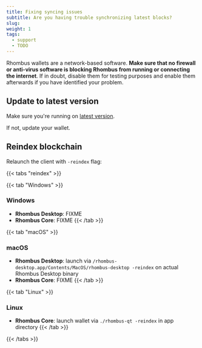 ```yaml
---
title: Fixing syncing issues
subtitle: Are you having trouble synchronizing latest blocks? 
slug:
weight: 1
tags:
  - support
  - TODO
---
```


Rhombus wallets are a network-based software. **Make sure that no firewall or anti-virus software is blocking Rhombus from running or connecting the internet**. If in doubt, disable them for testing purposes and enable them afterwards if you have identified your problem.

## Update to latest version

Make sure you're running on [latest version](https://rhom.com/downloads).

If not, update your wallet.

## Reindex blockchain

Relaunch the client with `-reindex` flag:

{{< tabs "reindex" >}}

{{< tab "Windows" >}}
### Windows

- **Rhombus Desktop**: FIXME
- **Rhombus Core**: FIXME
{{< /tab >}}

{{< tab "macOS" >}}
### macOS

- **Rhombus Desktop**: launch via `/rhombus-desktop.app/Contents/MacOS/rhombus-desktop -reindex` on actual Rhombus Desktop binary
- **Rhombus Core**: FIXME
{{< /tab >}}

{{< tab "Linux" >}}
### Linux

- **Rhombus Core**: launch wallet via `./rhombus-qt -reindex` in app directory
{{< /tab >}}

{{< /tabs >}}

